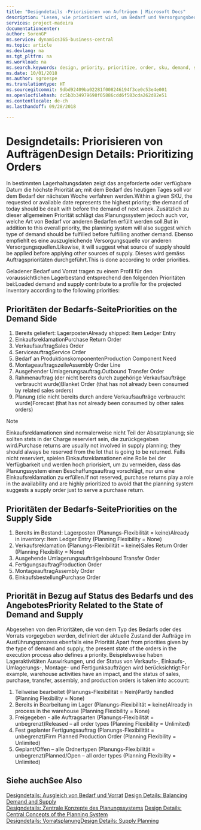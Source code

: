 ```yaml
---
title: "Designdetails -Priorisieren von Aufträgen | Microsoft Docs"
description: "Lesen, wie priorisiert wird, um Bedarf und Versorgungsbedarf zu erfüllen."
services: project-madeira
documentationcenter: 
author: SorenGP
ms.service: dynamics365-business-central
ms.topic: article
ms.devlang: na
ms.tgt_pltfrm: na
ms.workload: na
ms.search.keywords: design, priority, prioritize, order, sku, demand, supply
ms.date: 10/01/2018
ms.author: sgroespe
ms.translationtype: HT
ms.sourcegitcommit: 9dbd92409ba02281f008246194f3ce0c53e4e001
ms.openlocfilehash: dc5b3b34979698f05886cdd6f583cda262d82e51
ms.contentlocale: de-ch
ms.lasthandoff: 09/28/2018

---
```

# <a name="design-details-prioritizing-orders"></a><span data-ttu-id="b5489-103">Designdetails: Priorisieren von Aufträgen</span><span class="sxs-lookup"><span data-stu-id="b5489-103">Design Details: Prioritizing Orders</span></span>
<span data-ttu-id="b5489-104">In bestimmten Lagerhaltungsdaten zeigt das angeforderte oder verfügbare Datum die höchste Priorität an; mit dem Bedarf des heutigen Tages soll vor dem Bedarf der nächsten Woche verfahren werden.</span><span class="sxs-lookup"><span data-stu-id="b5489-104">Within a given SKU, the requested or available date represents the highest priority; the demand of today should be dealt with before the demand of next week.</span></span> <span data-ttu-id="b5489-105">Zusätzlich zu dieser allgemeinen Priorität schlägt das Planungssystem jedoch auch vor, welche Art von Bedarf vor anderen Bedarfen erfüllt werden soll.</span><span class="sxs-lookup"><span data-stu-id="b5489-105">But in addition to this overall priority, the planning system will also suggest which type of demand should be fulfilled before fulfilling another demand.</span></span> <span data-ttu-id="b5489-106">Ebenso empfiehlt es eine auszugleichende Versorgungsquelle vor anderen Versorgungsquellen.</span><span class="sxs-lookup"><span data-stu-id="b5489-106">Likewise, it will suggest what source of supply should be applied before applying other sources of supply.</span></span> <span data-ttu-id="b5489-107">Dieses wird gemäss Auftragsprioritäten durchgeführt.</span><span class="sxs-lookup"><span data-stu-id="b5489-107">This is done according to order priorities.</span></span>  
  
<span data-ttu-id="b5489-108">Geladener Bedarf und Vorrat tragen zu einem Profil für den voraussichtlichen Lagerbestand entsprechend den folgenden Prioritäten bei:</span><span class="sxs-lookup"><span data-stu-id="b5489-108">Loaded demand and supply contribute to a profile for the projected inventory according to the following priorities:</span></span>  
  
## <a name="priorities-on-the-demand-side"></a><span data-ttu-id="b5489-109">Prioritäten der Bedarfs-Seite</span><span class="sxs-lookup"><span data-stu-id="b5489-109">Priorities on the Demand Side</span></span>  
1. <span data-ttu-id="b5489-110">Bereits geliefert: Lagerposten</span><span class="sxs-lookup"><span data-stu-id="b5489-110">Already shipped: Item Ledger Entry</span></span>  
2. <span data-ttu-id="b5489-111">Einkaufsreklamation</span><span class="sxs-lookup"><span data-stu-id="b5489-111">Purchase Return Order</span></span>  
3. <span data-ttu-id="b5489-112">Verkaufsauftrag</span><span class="sxs-lookup"><span data-stu-id="b5489-112">Sales Order</span></span>  
4. <span data-ttu-id="b5489-113">Serviceauftrag</span><span class="sxs-lookup"><span data-stu-id="b5489-113">Service Order</span></span>  
5. <span data-ttu-id="b5489-114">Bedarf an Produktionskomponenten</span><span class="sxs-lookup"><span data-stu-id="b5489-114">Production Component Need</span></span>  
6. <span data-ttu-id="b5489-115">Montageauftragszeile</span><span class="sxs-lookup"><span data-stu-id="b5489-115">Assembly Order Line</span></span>  
7. <span data-ttu-id="b5489-116">Ausgehender Umlagerungsauftrag.</span><span class="sxs-lookup"><span data-stu-id="b5489-116">Outbound Transfer Order</span></span>  
8. <span data-ttu-id="b5489-117">Rahmenauftrag (der nicht bereits durch zugehörige Verkaufsaufträge verbraucht wurde)</span><span class="sxs-lookup"><span data-stu-id="b5489-117">Blanket Order (that has not already been consumed by related sales orders)</span></span>  
9. <span data-ttu-id="b5489-118">Planung (die nicht bereits durch andere Verkaufsaufträge verbraucht wurde)</span><span class="sxs-lookup"><span data-stu-id="b5489-118">Forecast (that has not already been consumed by other sales orders)</span></span>  
  
> [!NOTE]  
>  <span data-ttu-id="b5489-119">Einkaufsreklamationen sind normalerweise nicht Teil der Absatzplanung; sie sollten stets in der Charge reserviert sein, die zurückgegeben wird.</span><span class="sxs-lookup"><span data-stu-id="b5489-119">Purchase returns are usually not involved in supply planning; they should always be reserved from the lot that is going to be returned.</span></span> <span data-ttu-id="b5489-120">Falls nicht reserviert, spielen Einkaufsreklamationen eine Rolle bei der Verfügbarkeit und werden hoch priorisiert, um zu vermeiden, dass das Planungssystem einen Beschaffungsauftrag vorschlägt, nur um eine Einkaufsreklamation zu erfüllen.</span><span class="sxs-lookup"><span data-stu-id="b5489-120">If not reserved, purchase returns play a role in the availability and are highly prioritized to avoid that the planning system suggests a supply order just to serve a purchase return.</span></span>  
  
## <a name="priorities-on-the-supply-side"></a><span data-ttu-id="b5489-121">Prioritäten der Bedarfs-Seite</span><span class="sxs-lookup"><span data-stu-id="b5489-121">Priorities on the Supply Side</span></span>  
1. <span data-ttu-id="b5489-122">Bereits im Bestand: Lagerposten (Planungs-Flexibilität = keine)</span><span class="sxs-lookup"><span data-stu-id="b5489-122">Already in inventory: Item Ledger Entry (Planning Flexibility = None)</span></span>  
2. <span data-ttu-id="b5489-123">Verkaufsreklamation (Planungs-Flexibilität = keine)</span><span class="sxs-lookup"><span data-stu-id="b5489-123">Sales Return Order (Planning Flexibility = None)</span></span>  
3. <span data-ttu-id="b5489-124">Ausgehende Umlagerungsaufträge</span><span class="sxs-lookup"><span data-stu-id="b5489-124">Inbound Transfer Order</span></span>  
4. <span data-ttu-id="b5489-125">Fertigungsauftrag</span><span class="sxs-lookup"><span data-stu-id="b5489-125">Production Order</span></span>  
5. <span data-ttu-id="b5489-126">Montageauftrag</span><span class="sxs-lookup"><span data-stu-id="b5489-126">Assembly Order</span></span>  
6. <span data-ttu-id="b5489-127">Einkaufsbestellung</span><span class="sxs-lookup"><span data-stu-id="b5489-127">Purchase Order</span></span>  
  
## <a name="priority-related-to-the-state-of-demand-and-supply"></a><span data-ttu-id="b5489-128">Priorität in Bezug auf Status des Bedarfs und des Angebotes</span><span class="sxs-lookup"><span data-stu-id="b5489-128">Priority Related to the State of Demand and Supply</span></span>  
<span data-ttu-id="b5489-129">Abgesehen von den Prioritäten, die von dem Typ des Bedarfs oder des Vorrats vorgegeben werden, definiert der aktuelle Zustand der Aufträge im Ausführungsprozess ebenfalls eine Priorität.</span><span class="sxs-lookup"><span data-stu-id="b5489-129">Apart from priorities given by the type of demand and supply, the present state of the orders in the execution process also defines a priority.</span></span> <span data-ttu-id="b5489-130">Beispielsweise haben Lageraktivitäten Auswirkungen, und der Status von Verkaufs-, Einkaufs-, Umlagerungs-, Montage- und Fertigunksaufträgen wird berücksichtigt:</span><span class="sxs-lookup"><span data-stu-id="b5489-130">For example, warehouse activities have an impact, and the status of sales, purchase, transfer, assembly, and production orders is taken into account:</span></span>  
  
1. <span data-ttu-id="b5489-131">Teilweise bearbeitet (Planungs-Flexibilität = Nein)</span><span class="sxs-lookup"><span data-stu-id="b5489-131">Partly handled (Planning Flexibility = None)</span></span>  
2. <span data-ttu-id="b5489-132">Bereits in Bearbeitung im Lager (Planungs-Flexibilität = keine)</span><span class="sxs-lookup"><span data-stu-id="b5489-132">Already in process in the warehouse (Planning Flexibility = None)</span></span>  
3. <span data-ttu-id="b5489-133">Freigegeben - alle Auftragsarten (Planungs-Flexibilität = unbegrenzt)</span><span class="sxs-lookup"><span data-stu-id="b5489-133">Released – all order types (Planning Flexibility = Unlimited)</span></span>  
4. <span data-ttu-id="b5489-134">Fest geplanter Fertigungsauftrag (Planungs-Flexibilität = unbegrenzt)</span><span class="sxs-lookup"><span data-stu-id="b5489-134">Firm Planned Production Order (Planning Flexibility = Unlimited)</span></span>  
5. <span data-ttu-id="b5489-135">Geplant/Offen – alle Ordnertypen (Planungs-Flexibilität = unbegrenzt)</span><span class="sxs-lookup"><span data-stu-id="b5489-135">Planned/Open – all order types (Planning Flexibility = Unlimited)</span></span>  
  
## <a name="see-also"></a><span data-ttu-id="b5489-136">Siehe auch</span><span class="sxs-lookup"><span data-stu-id="b5489-136">See Also</span></span>  
<span data-ttu-id="b5489-137">[Designdetails: Ausgleich von Bedarf und Vorrat](design-details-balancing-demand-and-supply.md) </span><span class="sxs-lookup"><span data-stu-id="b5489-137">[Design Details: Balancing Demand and Supply](design-details-balancing-demand-and-supply.md) </span></span>  
<span data-ttu-id="b5489-138">[Designdetails: Zentrale Konzepte des Planungssystems](design-details-central-concepts-of-the-planning-system.md) </span><span class="sxs-lookup"><span data-stu-id="b5489-138">[Design Details: Central Concepts of the Planning System](design-details-central-concepts-of-the-planning-system.md) </span></span>  
[<span data-ttu-id="b5489-139">Designdetails: Vorratsplanung</span><span class="sxs-lookup"><span data-stu-id="b5489-139">Design Details: Supply Planning</span></span>](design-details-supply-planning.md)

